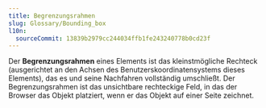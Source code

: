 ```yaml
---
title: Begrenzungsrahmen
slug: Glossary/Bounding_box
l10n:
  sourceCommit: 13839b2979cc244034ffb1fe243240778b0cd23f
---
```


Der **Begrenzungsrahmen** eines Elements ist das kleinstmögliche Rechteck (ausgerichtet an den Achsen des Benutzerskoordinatensystems dieses Elements), das es und seine Nachfahren vollständig umschließt. Der Begrenzungsrahmen ist das unsichtbare rechteckige Feld, in das der Browser das Objekt platziert, wenn er das Objekt auf einer Seite zeichnet.
